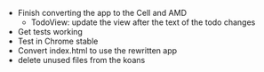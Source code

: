 - Finish converting the app to the Cell and AMD
  - TodoView: update the view after the text of the todo changes
- Get tests working
- Test in Chrome stable
- Convert index.html to use the rewritten app
- delete unused files from the koans